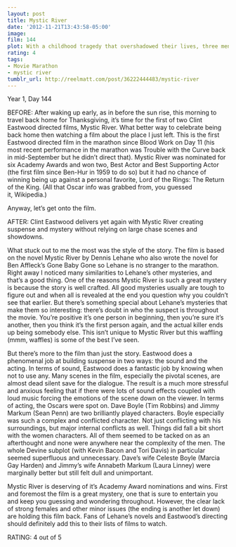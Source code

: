 ```yaml
---
layout: post
title: Mystic River
date: '2012-11-21T13:43:58-05:00'
image: 
film: 144
plot: With a childhood tragedy that overshadowed their lives, three men are reunited by circumstance when one loses a daughter.
rating: 4
tags:
- Movie Marathon
- mystic river
tumblr_url: http://reelmatt.com/post/36222444483/mystic-river
---
```


Year 1, Day 144

BEFORE: After waking up early, as in before the sun rise, this morning to travel back home for Thanksgiving, it’s time for the first of two Clint Eastwood directed films, Mystic River. What better way to celebrate being back home then watching a film about the place I just left. This is the first Eastwood directed film in the marathon since Blood Work on Day 11 (his most recent performance in the marathon was Trouble with the Curve back in mid-September but he didn’t direct that). Mystic River was nominated for six Academy Awards and won two, Best Actor and Best Supporting Actor (the first film since Ben-Hur in 1959 to do so) but it had no chance of winning being up against a personal favorite, Lord of the Rings: The Return of the King. (All that Oscar info was grabbed from, you guessed it, Wikipedia.)

Anyway, let’s get onto the film.

AFTER: Clint Eastwood delivers yet again with Mystic River creating suspense and mystery without relying on large chase scenes and showdowns.

What stuck out to me the most was the style of the story. The film is based on the novel Mystic River by Dennis Lehane who also wrote the novel for Ben Affleck’s Gone Baby Gone so Lehane is no stranger to the marathon. Right away I noticed many similarities to Lehane’s other mysteries, and that’s a good thing. One of the reasons Mystic River is such a great mystery is because the story is well crafted. All good mysteries usually are tough to figure out and when all is revealed at the end you question why you couldn’t see that earlier. But there’s something special about Lehane’s mysteries that make them so interesting: there’s doubt in who the suspect is throughout the movie. You’re positive it’s one person in beginning, then you’re sure it’s another, then you think it’s the first person again, and the actual killer ends up being somebody else. This isn’t unique to Mystic River but this waffling (mmm, waffles) is some of the best I’ve seen.

But there’s more to the film than just the story. Eastwood does a phenomenal job at building suspense in two ways: the sound and the acting. In terms of sound, Eastwood does a fantastic job by knowing when not to use any. Many scenes in the film, especially the pivotal scenes, are almost dead silent save for the dialogue. The result is a much more stressful and anxious feeling that if there were lots of sound effects coupled with loud music forcing the emotions of the scene down on the viewer. In terms of acting, the Oscars were spot on. Dave Boyle (Tim Robbins) and Jimmy Markum (Sean Penn) are two brilliantly played characters. Boyle especially was such a complex and conflicted character. Not just conflicting with his surroundings, but major internal conflicts as well. Things did fall a bit short with the women characters. All of them seemed to be tacked on as an afterthought and none were anywhere near the complexity of the men. The whole Devine subplot (with Kevin Bacon and Tori Davis) in particular seemed superfluous and unnecessary. Dave’s wife Celeste Boyle (Marcia Gay Harden) and Jimmy’s wife Annabeth Markum (Laura Linney) were marginally better but still felt dull and unimportant.

Mystic River is deserving of it’s Academy Award nominations and wins. First and foremost the film is a great mystery, one that is sure to entertain you and keep you guessing and wondering throughout. However, the clear lack of strong females and other minor issues (the ending is another let down) are holding this film back. Fans of Lehane’s novels and Eastwood’s directing should definitely add this to their lists of films to watch.

RATING: 4 out of 5
